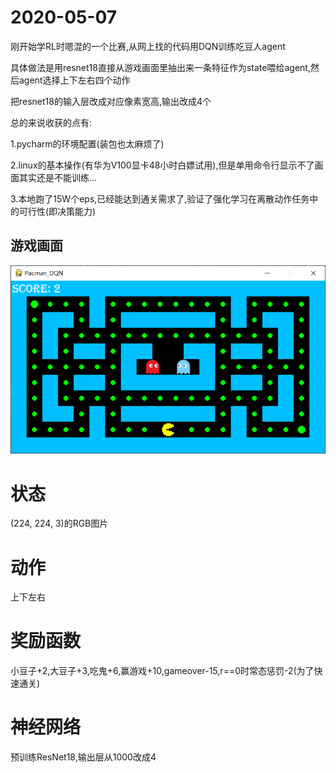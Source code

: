 # 2020-05-07
刚开始学RL时嗯混的一个比赛,从网上找的代码用DQN训练吃豆人agent

具体做法是用resnet18直接从游戏画面里抽出来一条特征作为state喂给agent,然后agent选择上下左右四个动作

把resnet18的输入层改成对应像素宽高,输出改成4个

总的来说收获的点有: 

1.pycharm的环境配置(装包也太麻烦了)  

2.linux的基本操作(有华为V100显卡48小时白嫖试用),但是单用命令行显示不了画面其实还是不能训练...

3.本地跑了15W个eps,已经能达到通关需求了,验证了强化学习在离散动作任务中的可行性(即决策能力)

## 游戏画面
![game](https://github.com/iisdd/Competition/blob/main/%E4%BA%BA%E5%B7%A5%E6%99%BA%E8%83%BD%E6%AF%94%E8%B5%9B%E8%B5%84%E6%96%99/upload_pic/%E6%B8%B8%E6%88%8F%E7%94%BB%E9%9D%A2.png)

# 状态
(224, 224, 3)的RGB图片
# 动作
上下左右
# 奖励函数
小豆子+2,大豆子+3,吃鬼+6,赢游戏+10,gameover-15,r==0时常态惩罚-2(为了快速通关)
# 神经网络
预训练ResNet18,输出层从1000改成4
